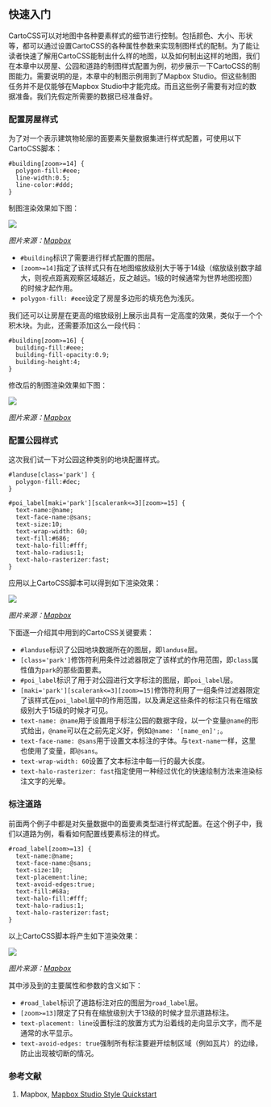 ## 快速入门

CartoCSS可以对地图中各种要素样式的细节进行控制。包括颜色、大小、形状等，都可以通过设置CartoCSS的各种属性参数来实现制图样式的配制。为了能让读者快速了解用CartoCSS能制出什么样的地图，以及如何制出这样的地图，我们在本章中以房屋、公园和道路的制图样式配置为例，初步展示一下CartoCSS的制图能力。需要说明的是，本章中的制图示例用到了Mapbox Studio。但这些制图任务并不是仅能够在Mapbox Studio中才能完成。而且这些例子需要有对应的数据准备。我们先假定所需要的数据已经准备好。

### 配置房屋样式

为了对一个表示建筑物轮廓的面要素矢量数据集进行样式配置，可使用以下CartoCSS脚本：

	
	#building[zoom>=14] {
	  polygon-fill:#eee;
	  line-width:0.5;
	  line-color:#ddd;
	}
	

制图渲染效果如下图：

![](https://cloud.githubusercontent.com/assets/83384/3870305/ba0d0a6a-20c7-11e4-9454-a751319ca7e2.png)

_图片来源：[Mapbox](https://www.mapbox.com/mapbox-studio/style-quickstart/)_

- `#building`标识了需要进行样式配置的图层。
- `[zoom>=14]`指定了该样式只有在地图缩放级别大于等于14级（缩放级别数字越大，则视点距离观察区域越近，反之越远。1级的时候通常为世界地图视图）的时候才起作用。
- `polygon-fill: #eee`设定了房屋多边形的填充色为浅灰。

我们还可以让房屋在更高的缩放级别上展示出具有一定高度的效果，类似于一个个积木块。为此，还需要添加这么一段代码：

	
	#building[zoom>=16] {
	  building-fill:#eee;
	  building-fill-opacity:0.9;
	  building-height:4;
	}
	

修改后的制图渲染效果如下图：

![](https://cloud.githubusercontent.com/assets/83384/3870329/bceff796-20c8-11e4-8ff2-23bf7b374bff.png)

_图片来源：[Mapbox](https://www.mapbox.com/mapbox-studio/style-quickstart/)_

### 配置公园样式

这次我们试一下对公园这种类别的地块配置样式。

	
	#landuse[class='park'] {
	  polygon-fill:#dec;
	}
	
	#poi_label[maki='park'][scalerank<=3][zoom>=15] {
	  text-name:@name;
	  text-face-name:@sans;
	  text-size:10;
	  text-wrap-width: 60;
	  text-fill:#686;
	  text-halo-fill:#fff;
	  text-halo-radius:1;
	  text-halo-rasterizer:fast;
	}
	

应用以上CartoCSS脚本可以得到如下渲染效果：

![](https://cloud.githubusercontent.com/assets/83384/3870363/c7b51674-20c9-11e4-8393-9da2f75b5d67.png)

_图片来源：[Mapbox](https://www.mapbox.com/mapbox-studio/style-quickstart/)_

下面逐一介绍其中用到的CartoCSS关键要素：

- `#landuse`标识了公园地块数据所在的图层，即`landuse`层。
- `[class='park']`修饰符利用条件过滤器限定了该样式的作用范围，即`class`属性值为`park`的那些面要素。
- `#poi_label`标识了用于对公园进行文字标注的图层，即`poi_label`层。
- `[maki='park'][scalerank<=3][zoom>=15]`修饰符利用了一组条件过滤器限定了该样式在`poi_label`层中的作用范围，以及满足这些条件的标注只有在缩放级别大于15级的时候才可见。
- `text-name: @name`用于设置用于标注公园的数据字段，以一个变量`@name`的形式给出，`@name`可以在之前先定义好，例如`@name: '[name_en]';`。
- `text-face-name: @sans`用于设置文本标注的字体。与`text-name`一样，这里也使用了变量，即`@sans`。
- `text-wrap-width: 60`设置了文本标注中每一行的最大长度。
- `text-halo-rasterizer: fast`指定使用一种经过优化的快速绘制方法来渲染标注文字的光晕。

### 标注道路

前面两个例子中都是对矢量数据中的面要素类型进行样式配置。在这个例子中，我们以道路为例，看看如何配置线要素标注的样式。

	
	#road_label[zoom>=13] {
	  text-name:@name;
	  text-face-name:@sans;
	  text-size:10;
	  text-placement:line;
	  text-avoid-edges:true;
	  text-fill:#68a;
	  text-halo-fill:#fff;
	  text-halo-radius:1;
	  text-halo-rasterizer:fast;
	}
	

以上CartoCSS脚本将产生如下渲染效果：

![](https://cloud.githubusercontent.com/assets/83384/3870380/23717e70-20cb-11e4-99f5-68a80914a0ce.png)

_图片来源：[Mapbox](https://www.mapbox.com/mapbox-studio/style-quickstart/)_

其中涉及到的主要属性和参数的含义如下：

- `#road_label`标识了道路标注对应的图层为`road_label`层。
- `[zoom>=13]`限定了只有在缩放级别大于13级的时候才显示道路标注。
- `text-placement: line`设置标注的放置方式为沿着线的走向显示文字，而不是通常的水平显示。
- `text-avoid-edges: true`强制所有标注要避开绘制区域（例如瓦片）的边缘，防止出现被切断的情况。

### 参考文献

1. Mapbox, [Mapbox Studio Style Quickstart](https://www.mapbox.com/mapbox-studio/style-quickstart/)